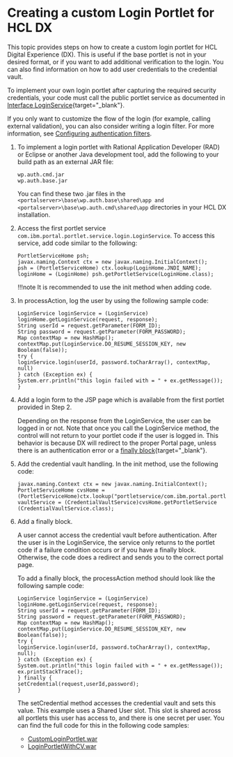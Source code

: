 # Creating a custom Login Portlet for HCL DX

This topic provides steps on how to create a custom login portlet for HCL Digital Experience (DX). This is useful if the base portlet is not in your desired format, or if you want to add additional verification to the login. You can also find information on how to add user credentials to the credential vault.

To implement your own login portlet after capturing the required security credentials, your code must call the public portlet service as documented in [Interface LoginService](https://help.hcl-software.com/digital-experience/8.5/dev/javadoc/vrm/850/spi_docs/com/ibm/portal/portlet/service/login/LoginService.html){target="_blank"}.

If you only want to customize the flow of the login (for example, calling external validation), you can also consider writing a login filter. For more information, see [Configuring authentication filters](../../../../config_portal_behavior/auth_filters/index.md).

1. To implement a login portlet with Rational Application Developer (RAD) or Eclipse or another Java development tool, add the following to your build path as an external JAR file:

    ```
    wp.auth.cmd.jar
    wp.auth.base.jar
    ```

    You can find these two .jar files in the `<portalserver>\base\wp.auth.base\shared\app and <portalserver>\base\wp.auth.cmd\shared\app` directories in your HCL DX installation.

2. Access the first portlet service `com.ibm.portal.portlet.service.login.LoginService`. To access this service, add code similar to the following:

    ```
    PortletServiceHome psh;
    javax.naming.Context ctx = new javax.naming.InitialContext();
    psh = (PortletServiceHome) ctx.lookup(LoginHome.JNDI_NAME);
    loginHome = (LoginHome) psh.getPortletService(LoginHome.class);
    ```

    !!!note
        It is recommended to use the init method when adding code.

3. In processAction, log the user by using the following sample code:

    ```
    LoginService loginService = (LoginService) loginHome.getLoginService(request, response);
    String userId = request.getParameter(FORM_ID);
    String password = request.getParameter(FORM_PASSWORD);
    Map contextMap = new HashMap();
    contextMap.put(LoginService.DO_RESUME_SESSION_KEY, new Boolean(false));
    try {
    loginService.login(userId, password.toCharArray(), contextMap, null)
    } catch (Exception ex) {
    System.err.println("this login failed with = " + ex.getMessage());
    }
    ```

4. Add a login form to the JSP page which is available from the first portlet provided in Step 2.

    Depending on the response from the LoginService, the user can be logged in or not. Note that once you call the LoginService method, the control will not return to your portlet code if the user is logged in. This behavior is because DX will redirect to the proper Portal page, unless there is an authentication error or a [finally block](https://docs.oracle.com/javase/tutorial/essential/exceptions/finally.html){target="_blank"}.

5. Add the credential vault handling. In the init method, use the following code:

    ```
    javax.naming.Context ctx = new javax.naming.InitialContext();
    PortletServiceHome cvsHome = (PortletServiceHome)ctx.lookup("portletservice/com.ibm.portal.portlet.service.credentialvault.CredentialVaultService");
    vaultService = (CredentialVaultService)cvsHome.getPortletService (CredentialVaultService.class);
    ```

6. Add a finally block. 

    A user cannot access the credential vault before authentication. After the user is in the LoginService, the service only returns to the portlet code if a failure condition occurs or if you have a finally block. Otherwise, the code does a redirect and sends you to the correct portal page.

    To add a finally block, the processAction method should look like the following sample code:

    ```
    LoginService loginService = (LoginService) loginHome.getLoginService(request, response);
    String userId = request.getParameter(FORM_ID);
    String password = request.getParameter(FORM_PASSWORD);
    Map contextMap = new HashMap();
    contextMap.put(LoginService.DO_RESUME_SESSION_KEY, new Boolean(false));
    try {
    loginService.login(userId, password.toCharArray(), contextMap, null);
    } catch (Exception ex) {
    System.out.println("this login failed with = " + ex.getMessage());
    ex.printStackTrace();
    } finally {
    setCredential(request,userId,password);
    }
    ```

    The setCredential method accesses the credential vault and sets this value. This example uses a Shared User slot. This slot is shared across all portlets this user has access to, and there is one secret per user. You can find the full code for this in the following code samples:

    - [CustomLoginPortlet.war](downloads/CustomLoginPortlet.war)
    - [LoginPortletWithCV.war](downloads/LoginPortletWithCV.war)

